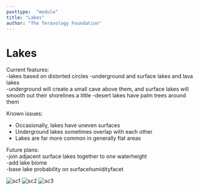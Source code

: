 ```yaml
---
posttype:  "module"  
title: "Lakes"
author: "The Terasology Foundation"
---
```

Lakes
=======================


Current features:  
-lakes based on distorted circles
-underground and surface lakes and lava lakes  
-underground will create a small cave above them, and surface lakes will smooth out their shorelines a little
-desert lakes have palm trees around them

Known issues:  
- Occasionally, lakes have uneven surfaces
- Underground lakes sometimes overlap with each other
- Lakes are far more common in generally flat areas

Future plans:  
-join adjacent surface lakes together to one waterheight  
-add lake biome  
-base lake probability  on surfacehumidityfacet  

![sc1](/images/smooth1.png)
![sc2](/images/smooth2.png)
![sc3](/images/smooth3.png)


